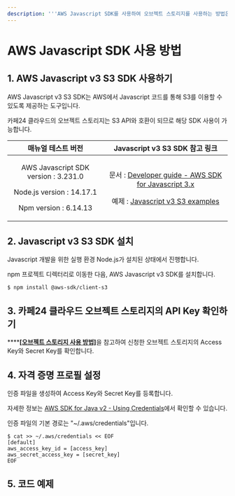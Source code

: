 ```yaml
---
description: '''AWS Javascript SDK를 사용하여 오브젝트 스토리지를 사용하는 방법은 다음과 같습니다.'
---
```


# AWS Javascript SDK 사용 방법

## 1. AWS Javascript v3 S3 SDK 사용하기

AWS Javascript v3 S3 SDK는 AWS에서 Javascript 코드를 통해 S3를 이용할 수 있도록 제공하는 도구입니다.&#x20;

카페24 클라우드의 오브젝트 스토리지는 S3 API와 호환이 되므로 해당 SDK 사용이 가능합니다.&#x20;

|                                                매뉴얼 테스트 버전                                                |                                                                                                                                          Javascript v3 S3 SDK 참고 링크                                                                                                                                         |
| :------------------------------------------------------------------------------------------------------: | :---------------------------------------------------------------------------------------------------------------------------------------------------------------------------------------------------------------------------------------------------------------------------------------------------------: |
| <p>AWS Javascript SDK version : 3.231.0 </p><p>Node.js version : 14.17.1</p><p>Npm version : 6.14.13</p> | <p>문서 : <a href="https://docs.aws.amazon.com/sdk-for-javascript/v3/developer-guide/welcome.html">Developer guide - AWS SDK for Javascript 3.x</a></p><p>예제 : <a href="https://docs.aws.amazon.com/sdk-for-javascript/v3/developer-guide/javascript_s3_code_examples.html">Javascript v3 S3 examples</a></p> |





## 2. Javascript v3 S3 SDK 설치

Javascript 개발을 위한 실행 환경 Node.js가 설치된 상태에서 진행합니다.&#x20;

npm 프로젝트 디렉터리로 이동한 다음, AWS Javascript v3 SDK를 설치합니다.

```shell-session
$ npm install @aws-sdk/client-s3
```





## 3. 카페24 클라우드 오브젝트 스토리지의 API Key 확인하기

****[**\[오브젝트 스토리지 사용 방법\]**](../use.md)을 참고하여 신청한 오브젝트 스토리지의 Access Key와 Secret Key를 확인합니다.

&#x20;



## 4. 자격 증명 프로필 설정

인증 파일을 생성하여 Access Key와 Secret Key를 등록합니다.

자세한 정보는 [AWS SDK for Java v2 - Using Credentials](https://docs.aws.amazon.com/sdk-for-java/latest/developer-guide/credentials.html)에서 확인할 수 있습니다.

인증 파일의 기본 경로는 "\~/.aws/credentials"입니다.

```shell-session
$ cat >> ~/.aws/credentials << EOF
[default]
aws_access_key_id = [access_key]
aws_secret_access_key = [secret_key]
EOF
```





## 5. 코드 예제

